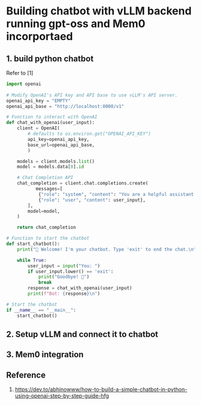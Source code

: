 # Building chatbot with vLLM backend running gpt-oss and Mem0 incorportaed

## 1. build python chatbot
Refer to [1]

```python
import openai
   
# Modify OpenAI's API key and API base to use vLLM's API server.
openai_api_key = "EMPTY"
openai_api_base = "http://localhost:8000/v1"

# Function to interact with OpenAI
def chat_with_openai(user_input):
    client = OpenAI(
        # defaults to os.environ.get("OPENAI_API_KEY")
        api_key=openai_api_key,
        base_url=openai_api_base,
        )

    models = client.models.list()
    model = models.data[0].id

    # Chat Completion API
    chat_completion = client.chat.completions.create(
           messages=[
            {"role": "system", "content": "You are a helpful assistant."},
            {"role": "user", "content": user_input},
        ],
        model=model,
    )

    return chat_completion

# Function to start the chatbot
def start_chatbot():
    print("👋 Welcome! I'm your chatbot. Type 'exit' to end the chat.\n")

    while True:
        user_input = input("You: ")
        if user_input.lower() == 'exit':
            print("Goodbye! 👋")
            break
        response = chat_with_openai(user_input)
        print(f"Bot: {response}\n")

# Start the chatbot
if __name__ == "__main__":
    start_chatbot()
```


## 2. Setup vLLM and connect it to chatbot


## 3. Mem0 integration


## Reference
1. https://dev.to/abhinowww/how-to-build-a-simple-chatbot-in-python-using-openai-step-by-step-guide-hfg
